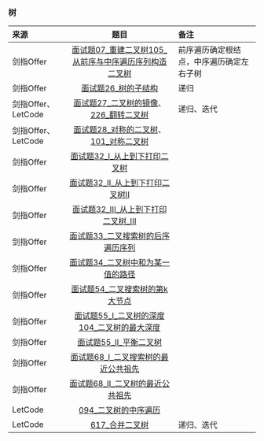 ### 树
来源|题目|备注
:---|:---:|:---|
剑指Offer|[面试题07_重建二叉树](JianZhiOffer/面试题07_重建二叉树.py)[105_从前序与中序遍历序列构造二叉树](Leetcode/105_从前序与中序遍历序列构造二叉树.py)|前序遍历确定根结点，中序遍历确定左右子树|
剑指Offer|[面试题26_树的子结构](JianZhiOffer/面试题26_树的子结构.py)|递归|
剑指Offer、LetCode|[面试题27_二叉树的镜像](JianZhiOffer/面试题27_二叉树的镜像.py)、[226_翻转二叉树](Leetcode/226_翻转二叉树.py)|递归、迭代|
剑指Offer、LetCode|[面试题28_对称的二叉树](JianZhiOffer/面试题28_对称的二叉树.py)、[101_对称二叉树](Leetcode/101_对称二叉树.py)||
剑指Offer|[面试题32_I_从上到下打印二叉树](JianZhiOffer/面试题32_I_从上到下打印二叉树.py)||
剑指Offer|[面试题32_II_从上到下打印二叉树II](JianZhiOffer/面试题32_II_从上到下打印二叉树II.py)||
剑指Offer|[面试题32_III_从上到下打印二叉树_III](JianZhiOffer/面试题32_III_从上到下打印二叉树_III.py)||
剑指Offer|[面试题33_二叉搜索树的后序遍历序列](JianZhiOffer/面试题33_二叉搜索树的后序遍历序列.py)||
剑指Offer|[面试题34_二叉树中和为某一值的路径](JianZhiOffer/面试题34_二叉树中和为某一值的路径.py)||
剑指Offer|[面试题54_二叉搜索树的第k大节点](JianZhiOffer/面试题54_二叉搜索树的第k大节点.py)||
剑指Offer|[面试题55_I_二叉树的深度](JianZhiOffer/面试题55_I_二叉树的深度.py) [104_二叉树的最大深度](Leetcode/104_二叉树的最大深度.py)||
剑指Offer|[面试题55_II_平衡二叉树](JianZhiOffer/面试题55_II_平衡二叉树.py)||
剑指Offer|[面试题68_I_二叉搜索树的最近公共祖先](JianZhiOffer/面试题68_I_二叉搜索树的最近公共祖先.py)||
剑指Offer|[面试题68_II_二叉树的最近公共祖先](JianZhiOffer/面试题68_II_二叉树的最近公共祖先.py)||
LetCode|[094_二叉树的中序遍历](Leetcode/094_二叉树的中序遍历.py)||
LetCode|[617_合并二叉树](Leetcode/617_合并二叉树.py)|递归、迭代|



